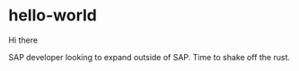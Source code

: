 # hello-world
Hi there

SAP developer looking to expand outside of SAP. Time to shake off the rust.
